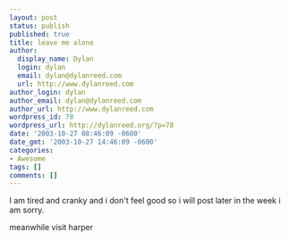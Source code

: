 ```yaml
---
layout: post
status: publish
published: true
title: leave me alone
author:
  display_name: Dylan
  login: dylan
  email: dylan@dylanreed.com
  url: http://www.dylanreed.com
author_login: dylan
author_email: dylan@dylanreed.com
author_url: http://www.dylanreed.com
wordpress_id: 78
wordpress_url: http://dylanreed.org/?p=78
date: '2003-10-27 08:46:09 -0600'
date_gmt: '2003-10-27 14:46:09 -0600'
categories:
- Awesome
tags: []
comments: []
---
```

<p>I am tired and cranky and i don't feel good so i will post later in the week i am sorry.</p>
<p>meanwhile visit harper</p>
